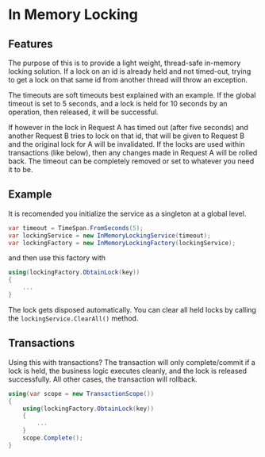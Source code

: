 # In Memory Locking

## Features
The purpose of this is to provide a light weight, thread-safe in-memory locking solution. If a lock on an id is already held and not timed-out, trying to get a lock on that same id from another thread will throw an exception. 

The timeouts are soft timeouts best explained with an example. If the global timeout is set to 5 seconds, and a lock is held for 10 seconds by an operation, then released, it will be successful.

If however in the lock in Request A has timed out (after five seconds) and another Request B tries to lock on that id, that will be given to Request B and the original lock for A will be invalidated. If the locks are used within transactions (like below), then any changes made in Request A will be rolled back. The timeout can be completely removed or set to whatever you need it to be.

## Example
It is recomended you initialize the service as a singleton at a global level.

```c#
var timeout = TimeSpan.FromSeconds(5);
var lockingService = new InMemoryLockingService(timeout);
var lockingFactory = new InMemoryLockingFactory(lockingService);
```

and then use this factory with
```c#
using(lockingFactory.ObtainLock(key))
{
	...	
}
```

The lock gets disposed automatically. You can clear all held locks by calling the ```lockingService.ClearAll()``` method.

## Transactions
Using this with transactions? The transaction will only complete/commit if a lock is held, the business logic executes cleanly, and the lock is released successfully. All other cases, the transaction will rollback.

```c#
using(var scope = new TransactionScope())
{
	using(lockingFactory.ObtainLock(key))
	{
		...
	}
	scope.Complete();
}
```